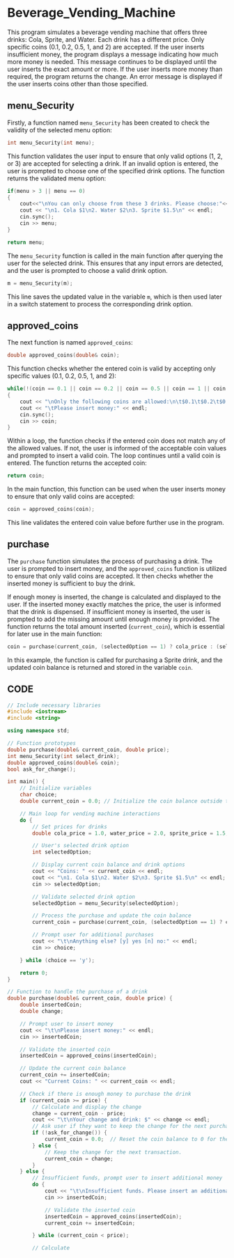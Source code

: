 # Beverage_Vending_Machine

This program simulates a beverage vending machine that offers three drinks: Cola, Sprite, and Water. Each drink has a different price. Only specific coins (0.1, 0.2, 0.5, 1, and 2) are accepted. If the user inserts insufficient money, the program displays a message indicating how much more money is needed. This message continues to be displayed until the user inserts the exact amount or more. If the user inserts more money than required, the program returns the change. An error message is displayed if the user inserts coins other than those specified.

## menu_Security

Firstly, a function named `menu_Security` has been created to check the validity of the selected menu option:

```cpp
int menu_Security(int menu);
```

This function validates the user input to ensure that only valid options (1, 2, or 3) are accepted for selecting a drink. If an invalid option is entered, the user is prompted to choose one of the specified drink options. The function returns the validated menu option:

```cpp
if(menu > 3 || menu == 0)
{
    cout<<"\nYou can only choose from these 3 drinks. Please choose:"<<endl;
    cout << "\n1. Cola $1\n2. Water $2\n3. Sprite $1.5\n" << endl;
    cin.sync();
    cin >> menu;
}

return menu;
```

The `menu_Security` function is called in the main function after querying the user for the selected drink. This ensures that any input errors are detected, and the user is prompted to choose a valid drink option.

```cpp
m = menu_Security(m);
```

This line saves the updated value in the variable `m`, which is then used later in a switch statement to process the corresponding drink option.

## approved_coins

The next function is named `approved_coins`:

```cpp
double approved_coins(double& coin);
```

This function checks whether the entered coin is valid by accepting only specific values (0.1, 0.2, 0.5, 1, and 2):

```cpp
while(!(coin == 0.1 || coin == 0.2 || coin == 0.5 || coin == 1 || coin == 2))
{
    cout << "\nOnly the following coins are allowed:\n\t$0.1\t$0.2\t$0.5\t$1\t$2" << endl;
    cout << "\tPlease insert money:" << endl;
    cin.sync();
    cin >> coin;
}
```

Within a loop, the function checks if the entered coin does not match any of the allowed values. If not, the user is informed of the acceptable coin values and prompted to insert a valid coin. The loop continues until a valid coin is entered. The function returns the accepted coin:

```cpp
return coin;
```

In the main function, this function can be used when the user inserts money to ensure that only valid coins are accepted:

```cpp
coin = approved_coins(coin);
```

This line validates the entered coin value before further use in the program.

## purchase

The `purchase` function simulates the process of purchasing a drink. The user is prompted to insert money, and the `approved_coins` function is utilized to ensure that only valid coins are accepted. It then checks whether the inserted money is sufficient to buy the drink.

If enough money is inserted, the change is calculated and displayed to the user.
If the inserted money exactly matches the price, the user is informed that the drink is dispensed.
If insufficient money is inserted, the user is prompted to add the missing amount until enough money is provided.
The function returns the total amount inserted (`current_coin`), which is essential for later use in the main function:

```cpp
coin = purchase(current_coin, (selectedOption == 1) ? cola_price : (selectedOption == 2) ? water_price : sprite_price);
```

In this example, the function is called for purchasing a Sprite drink, and the updated coin balance is returned and stored in the variable `coin`.

## CODE

```cpp
// Include necessary libraries
#include <iostream>
#include <string>

using namespace std;

// Function prototypes
double purchase(double& current_coin, double price);
int menu_Security(int select_drink);
double approved_coins(double& coin);
bool ask_for_change();

int main() {
    // Initialize variables
    char choice;
    double current_coin = 0.0; // Initialize the coin balance outside the loop.

    // Main loop for vending machine interactions
    do {
        // Set prices for drinks
        double cola_price = 1.0, water_price = 2.0, sprite_price = 1.5;

        // User's selected drink option
        int selectedOption;

        // Display current coin balance and drink options
        cout << "Coins: " << current_coin << endl;
        cout << "\n1. Cola $1\n2. Water $2\n3. Sprite $1.5\n" << endl;
        cin >> selectedOption;

        // Validate selected drink option
        selectedOption = menu_Security(selectedOption);

        // Process the purchase and update the coin balance
        current_coin = purchase(current_coin, (selectedOption == 1) ? cola_price : (selectedOption == 2) ? water_price : sprite_price);

        // Prompt user for additional purchases
        cout << "\t\nAnything else? [y] yes [n] no:" << endl;
        cin >> choice;

    } while (choice == 'y');

    return 0;
}

// Function to handle the purchase of a drink
double purchase(double& current_coin, double price) {
    double insertedCoin;
    double change;

    // Prompt user to insert money
    cout << "\t\nPlease insert money:" << endl;
    cin >> insertedCoin;

    // Validate the inserted coin
    insertedCoin = approved_coins(insertedCoin);

    // Update the current coin balance
    current_coin += insertedCoin;
    cout << "Current Coins: " << current_coin << endl;

    // Check if there is enough money to purchase the drink
    if (current_coin >= price) {
        // Calculate and display the change
        change = current_coin - price;
        cout << "\t\nYour change and drink: $" << change << endl;
        // Ask user if they want to keep the change for the next purchase
        if (!ask_for_change()) {
            current_coin = 0.0;  // Reset the coin balance to 0 for the next purchase.
        } else {
            // Keep the change for the next transaction.
            current_coin = change;
        }
    } else {
        // Insufficient funds, prompt user to insert additional money
        do {
            cout << "\t\nInsufficient funds. Please insert an additional $" << (price - current_coin) << ":" << endl;
            cin >> insertedCoin;

            // Validate the inserted coin
            insertedCoin = approved_coins(insertedCoin);
            current_coin += insertedCoin;

        } while (current_coin < price);

        // Calculate